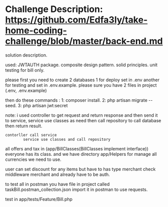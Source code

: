 # Challenge Description: https://github.com/Edfa3ly/take-home-coding-challenge/blob/master/back-end.md

solution description.

used:
JWTAUTH package.
composite design pattern.
solid principles.
unit testing for bill only.

please first you need to create 2 databases 1 for deploy set in .env another for testing and
 set in .env.example.
 please sure you have 2 files in project (.env, .env.example)
 
 then do these commands :
 1: composer install.
 2: php artisan migrate --seed.
 3: php artisan jwt:secret

note:
    i used controller to get request and return response and then send it to service, 
    service use classes as need then call repository to call database
     then return result.
     
    contorller call service 
            service use classes and call repository
            
all offers and tax in (app/BillClasses(BillClasses implement interface)) everyone has its class.
and we have directory app/Helpers for manage all currencies we need to use.

 user can set discount for any items but have to has type merchant check middleware merchant and already
 have to be auth.
 
 to test all in postman you have file in project called taskBill.postman_collection.json import it in
 postman to use requests.
 
 test in app/tests/Feature/Bill.php
